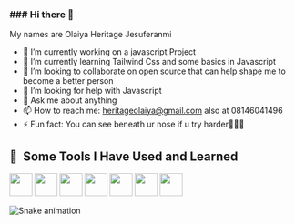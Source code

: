 <h3>### Hi there 👋</h3>
My names are Olaiya Heritage Jesuferanmi

- 🔭 I’m currently working on a javascript Project
- 🌱 I’m currently learning Tailwind Css and some basics in Javascript
- 👯 I’m looking to collaborate on open source that can help shape me to become a better person
- 🤔 I’m looking for help with Javascript
- 💬 Ask me about anything
- 📫 How to reach me: heritageolaiya@gmail.com also at 08146041496
- ⚡ Fun fact: You can see beneath ur nose if u try harder🤣🤣🤣

<h2> 🚀 &nbsp;Some Tools I Have Used and Learned</h2>
<p align="left">
  <img src="https://cdn.jsdelivr.net/gh/devicons/devicon/icons/css3/css3-plain-wordmark.svg" width="40" height="40"/>
  <img src="https://cdn.jsdelivr.net/gh/devicons/devicon/icons/html5/html5-original.svg" width="40" height="40"/>
  <img src="https://cdn.jsdelivr.net/gh/devicons/devicon/icons/tailwindcss/tailwindcss-plain.svg" width="40" height="40"/>
  <img src="https://cdn.jsdelivr.net/gh/devicons/devicon/icons/javascript/javascript-original.svg" width="40" height="40"/>
  <img src="https://cdn.jsdelivr.net/gh/devicons/devicon/icons/react/react-original-wordmark.svg" width="40" height="40"/>
  <img src="https://cdn.jsdelivr.net/gh/devicons/devicon/icons/git/git-original-wordmark.svg" width="40" height="40"/>
  <img src="https://cdn.jsdelivr.net/gh/devicons/devicon/icons/vscode/vscode-original.svg" width="40" height="40"/>
</p>

![Snake animation](https://github.com/HERITAGIFY/HERITAGIFY/blob/output/github-contribution-grid-snake.svg)
